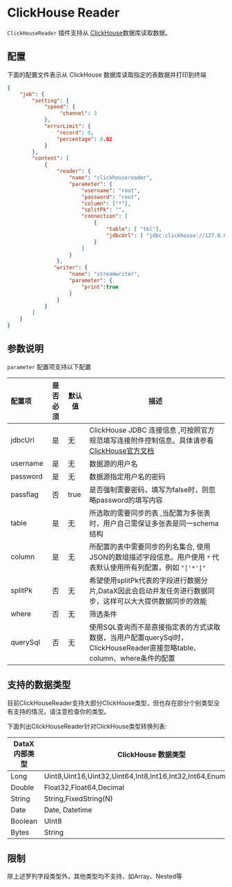 # ClickHouse Reader 

`ClickHouseReader` 插件支持从 [ClickHouse](https://clickhouse.tech)数据库读取数据。

## 配置

下面的配置文件表示从 ClickHouse 数据库读取指定的表数据并打印到终端

```json
{
    "job": {
        "setting": {
            "speed": {
                 "channel": 3
            },
            "errorLimit": {
                "record": 0,
                "percentage": 0.02
            }
        },
        "content": [
            {
                "reader": {
                    "name": "clickhousereader",
                    "parameter": {
                        "username": "root",
                        "password": "root",
                        "column": ["*"],
                        "splitPk": "",
                        "connection": [
                            {
                                "table": [ "tbl"],
                                "jdbcUrl": [ "jdbc:clickhouse://127.0.0.1:8123/default"]
                            }
                        ]
                    }
                },
               "writer": {
                    "name": "streamwriter",
                    "parameter": {
                        "print":true
                    }
                }
            }
        ]
    }
}

```

## 参数说明

`parameter` 配置项支持以下配置

| 配置项          | 是否必须 | 默认值 |   描述          |
| :-------------- | :------: | ------ |-------------|
| jdbcUrl         |    是    | 无     | ClickHouse JDBC 连接信息 ,可按照官方规范填写连接附件控制信息。具体请参看[ClickHouse官方文档](https://github.com/yandex/clickhouse-jdbc) |
| username        |    是    | 无     | 数据源的用户名 |
| password        |    是    | 无     | 数据源指定用户名的密码 |
| passflag        |    否    | true   | 是否强制需要密码，填写为false时，则忽略password的填写内容 |
| table           |    是    | 无     | 所选取的需要同步的表 ,当配置为多张表时，用户自己需保证多张表是同一schema结构|
| column          |    是    | 无     |所配置的表中需要同步的列名集合, 使用JSON的数组描述字段信息。用户使用 `*` 代表默认使用所有列配置，例如 `"['*']"` |
| splitPk         |    否    | 无     | 希望使用splitPk代表的字段进行数据分片,DataX因此会启动并发任务进行数据同步，这样可以大大提供数据同步的效能 |
| where           |    否    | 无     | 筛选条件 |
| querySql        |    否    | 无     | 使用SQL查询而不是直接指定表的方式读取数据，当用户配置querySql时，ClickHouseReader直接忽略table、column、where条件的配置 |

## 支持的数据类型

目前ClickHouseReader支持大部分ClickHouse类型，但也存在部分个别类型没有支持的情况，请注意检查你的类型。

下面列出ClickHouseReader针对ClickHouse类型转换列表:

| DataX 内部类型| ClickHouse 数据类型    |
| -------- | -----  |
| Long     |Uint8,Uint16,Uint32,Uint64,Int8,Int16,Int32,Int64,Enum8,Enum16|
| Double   |Float32,Float64,Decimal|
| String   |String,FixedString(N)|
| Date     |Date, Datetime |
| Boolean  |UInt8 |
| Bytes    |String|


## 限制

除上述罗列字段类型外，其他类型均不支持，如Array、Nested等
